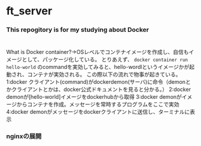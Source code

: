 # ft_server
### This repogitory is for my studying about Docker
# 
# 
 What is Docker container?->OSレベルでコンテナイメージを作成し、自信もイメージとして、パッケージ化している。
とりあえず、
```docker container run hello-world```
のcommandを実効してみると、hello-wordlというイメージかが起動され、コンテナが実効される。
この際以下の流れで物事が起きている。
1:docker クライアント(command)がdockerdemon(サーバ)に命令（demonとかクライアントとかは、docker公式ドキュメントを見ると分かる。）
2:docker demonが[hello-world]イメージをdockerhubから取得
3:docker demonがイメージからコンテナを作成。メッセージを常時するプログラムをここで実効
4:docker demonがメッセージをdockerクライアントに送信し、ターミナルに表示

 
### nginxの展開 